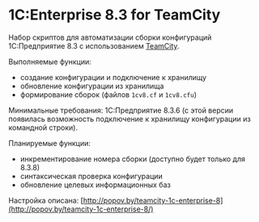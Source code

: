 # 1C:Enterprise 8.3 for TeamCity

Набор скриптов для автоматизации сборки конфигураций 1С:Предприятие 8.3
с использованием [TeamCity](https://www.jetbrains.com/teamcity/).

Выполняемые функции:
* создание конфигурации и подключение к хранилищу
* обновление конфигурации из хранилища
* формирование сборок (файлов `1cv8.cf` и `1cv8.cfu`)

Минимальные требования: 1С:Предприятие 8.3.6 (с этой версии появилась
возможность подключение к хранилищу конфигурации из командной строки).

Планируемые функции:
* инкрементирование номера сборки (доступно будет только для 8.3.8)
* синтаксическая проверка конфигурации
* обновление целевых информационных баз

Настройка описана:  [http://popov.by/teamcity-1c-enterprise-8](http://popov.by/teamcity-1c-enterprise-8/)